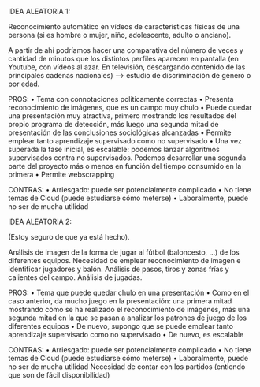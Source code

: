 IDEA ALEATORIA 1:

Reconocimiento automático en vídeos de características físicas de una persona (si es hombre o mujer, niño, adolescente, adulto o anciano). 

A partir de ahí podríamos hacer una comparativa del número de veces y cantidad de minutos que los distintos perfiles aparecen en pantalla (en Youtube, con vídeos al azar. En televisión, descargando contenido de las principales cadenas nacionales) --> estudio de discriminación de género o por edad.

PROS:
	• Tema con connotaciones políticamente correctas
	• Presenta reconocimiento de imágenes, que es un campo muy chulo
	• Puede quedar una presentación muy atractiva, primero mostrando los resultados del propio programa de detección, más luego una segunda mitad de presentación de las conclusiones sociológicas alcanzadas
	• Permite emplear tanto aprendizaje supervisado como no supervisado
	• Una vez superada la fase inicial, es escalable: podemos lanzar algoritmos supervisados contra no supervisados. Podemos desarrollar una segunda parte del proyecto más o menos en función del tiempo consumido en la primera
	• Permite webscrapping

CONTRAS:
	• Arriesgado: puede ser potencialmente complicado
	• No tiene temas de Cloud (puede estudiarse cómo meterse)
	• Laboralmente, puede no ser de mucha utilidad

IDEA ALEATORIA 2:

(Estoy seguro de que ya está hecho).

Análisis de imagen de la forma de jugar al fútbol (baloncesto, …) de los diferentes equipos. Necesidad de emplear reconocimiento de imagen e identificar jugadores y balón. Análisis de pasos, tiros y zonas frías y calientes del campo. Análisis de jugadas.

PROS:
• Tema que puede quedar chulo en una presentación
• Como en el caso anterior, da mucho juego en la presentación: una primera mitad mostrando cómo se ha realizado el reconocimiento de imágenes, más una segunda mitad en la que se pasan a analizar los patrones de juego de los diferentes equipos
• De nuevo, supongo que se puede emplear tanto aprendizaje supervisado como no supervisado
• De nuevo, es escalable

CONTRAS:
• Arriesgado: puede ser potencialmente complicado
• No tiene temas de Cloud (puede estudiarse cómo meterse)
• Laboralmente, puede no ser de mucha utilidad
Necesidad de contar con los partidos (entiendo que son de fácil disponibilidad)
